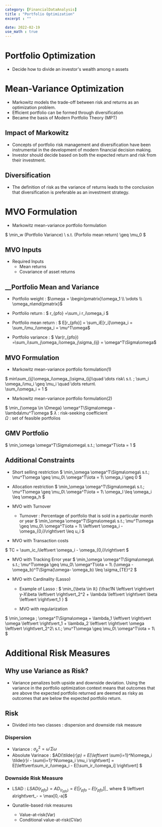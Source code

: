 ```yaml
---
category: [FinancialDataAnalysis]
title : "Portfolio Optimization"
excerpt : ""

date: 2022-02-19
use_math : true
---
```


# __Portfolio Optimization__

+ Decide how to divide an investor's wealth among n assets


# __Mean-Variance Optimization__

+ Markowitz models the trade-off between risk and returns as an optimization problem.
+ Efficient portfolio can be formed through diversification
+ Became the basis of Modern Portfolio Theory (MPT)

## __Impact of Markowitz__

+ Concepts of portfolio risk management and diversification have been instrumental in the development of modern financial decision making.
+ Investor should decide based on both the expected return and risk from their investment.

## __Diversification__

+ The definition of risk as the variance of returns leads to the conclusion that diversification is preferable as an investment strategy.


# __MVO Formulation__

+ Markowitz mean-variance portfolio formulation

$
\min_w (Portfolio Variance) \\
s.t. (Porfolio mean return) \geq \mu_0
$



## __MVO Inputs__
+ Required Inputs
    + Mean returns
    + Covariance of asset returns 

## __Portfolio Mean and Variance
+ Portfolio weight :  $\omega =  \begin{pmatrix}\omega_1 \\ \vdots \\ \omega_n\end{pmatrix}$

+ Portfolio return : $ r_{pfo} =\sum_i r_i\omega_i $
+ Portfolio mean return :
$ E[r_{pfo}] = \sum_iE[r_i]\omega_i = \sum_i\mu_i\omega_i = \mu^T\omega$
+ Portfolio variance :
$ Var(r_{pfo}) =\sum_i\sum_j\omega_i\omega_j\sigma_{ij} = \omega^T\Sigma\omega$

## __MVO Formulation__

+ Markowitz mean-variance portfolio formulation(1)

$
min\sum_{ij}\omega_i\omega_j\sigma_{ij}\quad \dots risk\\
s.t. \; \sum_i \omega_i\mu_i \geq \mu_i  \quad \dots return\\  
\sum_i\omega_i = 1
$

+ Markowitz mean-variance portfolio formulation(2)

$
\min_{\omega \in \Omega} \omega^T\Sigma\omega - \lambda\mu^T\omega
$
        $\lambda$ : risk-seeking coefficient \
        $\Omega$ : set of feasible portfolios

## __GMV Portfolio__

$
\min_\omega \omega^T\Sigma\omega\\
s.t.\; \omega^T\iota = 1
$

## __Additional Constraints__

+ Short selling restriction
 $
\min_\omega \omega^T\Sigma\omega\\
s.t.\; \mu^T\omega \geq \mu_0\\
\omega^T\iota = 1\\
\omega_i \geq 0
$

+ Allocation restriction
 $
\min_\omega \omega^T\Sigma\omega\\
s.t.\; \mu^T\omega \geq \mu_0\\
\omega^T\iota = 1\\
\omega_l \leq \omega_i \leq \omega_h
$


+ MVO with Turnover
    + Turnover : Percentage of portfolio that is sold in a particular month or year
$
\min_\omega \omega^T\Sigma\omega\\
s.t.\; \mu^T\omega \geq \mu_0\\
\omega^T\iota = 1\\
\left\vert \omega_i - \omega_{0,i}\right\vert \leq u_i
$


+ MVO with Transaction costs

$
TC = \sum_ic_i\left\vert \omega_i - \omega_{0,i}\right\vert 
$

+ MVO with Tracking Error
year
$
\min_\omega \omega^T\Sigma\omega\\
s.t.\; \mu^T\omega \geq \mu_0\\
\omega^T\iota = 1\\
(\omega - \omega_b)^T\Sigma(\omega- \omega_b) \leq \sigma_{TE}^2
$

+ MVO with Cardinality (Lasso)
    + Example of Lasso : 
    $
    \min_{\beta \in ℝ} {\frac1N \left\vert \right\vert y-X\beta \left\vert \right\vert_2^2 + \lambda \left\vert \right\vert \beta \left\vert \right\vert_1 }
    $ 

    + MVO with regularization

$
\min_\omega \; \omega^T\Sigma\omega + \lambda_1 \left\vert \right\vert \omega \left\vert \right\vert_1  + \lambda_2 \left\vert \right\vert \omega \left\vert \right\vert_2^2\\
s.t.\; \mu^T\omega \geq \mu_0\\
\omega^T\iota = 1\\
$

# __Additional Risk Measures__

## __Why use Variance as Risk?__

+ Variance penalizes both upside and downside deviation. Using the variance in the portfolio optimization context means that outcomes that are above the expected portfolio returned are deemed as risky as outcomes that are below the expected portfolio return.

## __Risk__

+ Divided into two classes : dispersion and downside risk measure

### __Dispersion__
+ Variance : $\sigma_p^2 = \omega'\Sigma \omega$ 
+ Absolute Varinace : $AD(\tilde{r}_p) = E[\left\vert \sum_{i=1}^N\omega_i \tilde{r}_i - \sum_{i=1}^N\omega_i \mu_i  \right\vert] = E[\left\vert\sum_ir_i\omega_i - E[\sum_ir_i\omega_i] \right\vert] $ 

### __Downside Risk Measure__
+ LSAD : $LSAD(r_{pfo}) = AD_(r_{pfo}) = E[\left\vert r_{pfo} -E[r_{pfo}]\right\vert_-$ where $ \left\vert a\right\vert_- = \max[0,-a]$

+ Qunatile-based risk measures 
    + Value-at-risk(Var)
    + Conditional value-at-risk(CVar)